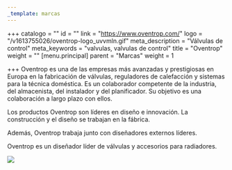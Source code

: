 ```yaml
---
_template: marcas
---
```







+++
catalogo = ""
id = ""
link = "https://www.oventrop.com/"
logo = "/v1613755026/oventrop-logo_uvvmln.gif"
meta_description = "Válvulas de control"
meta_keywords = "valvulas, valvulas de control"
title = "Oventrop"
weight = ""
[menu.principal]
parent = "Marcas"
weight = 1

+++
Oventrop es una de las empresas más avanzadas y prestigiosas en Europa en la fabricación de válvulas, reguladores de calefacción y sistemas para la técnica doméstica. Es un colaborador competente de la industria, del almacenista, del instalador y del planificador. Su objetivo es una colaboración a largo plazo con ellos.

Los productos Oventrop son líderes en diseño e innovación. La construcción y el diseño se trabajan en la fábrica.

Además, Oventrop trabaja junto con diseñadores externos líderes. 

Oventrop es un diseñador líder de válvulas y accesorios para radiadores.

![](https://res.cloudinary.com/novatec/v1613754392/unnamed_6_bznahy.png)
